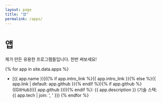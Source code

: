 ```yaml
---
layout: page
title: "앱"
permalink: /apps/
---
```


# 앱

제가 만든 유용한 프로그램들입니다. 한번 써보세요!

{% for app in site.data.apps %}
- [{{ app.name }}]({% if app.intro_link %}{{ app.intro_link }}{% else %}{{ app.link | default: app.github }}{% endif %}){% if app.github %} ([GitHub]({{ app.github }})){% endif %}: {{ app.description }} (기술 스택: {{ app.tech | join: ', ' }})
{% endfor %}
